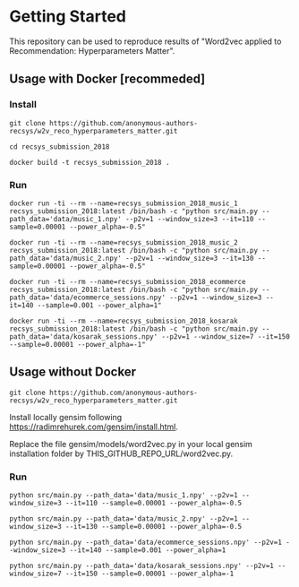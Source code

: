 # Getting Started
This repository can be used to reproduce results of "Word2vec applied to Recommendation: Hyperparameters Matter".

## Usage with Docker [recommeded]

### Install

`git clone https://github.com/anonymous-authors-recsys/w2v_reco_hyperparameters_matter.git`

`cd recsys_submission_2018`

`docker build -t recsys_submission_2018 .`

### Run

`docker run -ti --rm --name=recsys_submission_2018_music_1 recsys_submission_2018:latest /bin/bash -c "python src/main.py --path_data='data/music_1.npy' --p2v=1 --window_size=3 --it=110 --sample=0.00001 --power_alpha=-0.5"`

`docker run -ti --rm --name=recsys_submission_2018_music_2 recsys_submission_2018:latest /bin/bash -c "python src/main.py --path_data='data/music_2.npy' --p2v=1 --window_size=3 --it=130 --sample=0.00001 --power_alpha=-0.5"`

`docker run -ti --rm --name=recsys_submission_2018_ecommerce recsys_submission_2018:latest /bin/bash -c "python src/main.py --path_data='data/ecommerce_sessions.npy' --p2v=1 --window_size=3 --it=140 --sample=0.001 --power_alpha=1"`

`docker run -ti --rm --name=recsys_submission_2018_kosarak recsys_submission_2018:latest /bin/bash -c "python src/main.py --path_data='data/kosarak_sessions.npy' --p2v=1 --window_size=7 --it=150 --sample=0.00001 --power_alpha=-1"`


## Usage without Docker

`git clone https://github.com/anonymous-authors-recsys/w2v_reco_hyperparameters_matter.git`

Install locally gensim following https://radimrehurek.com/gensim/install.html.

Replace the file gensim/models/word2vec.py in your local gensim installation folder by THIS_GITHUB_REPO_URL/word2vec.py.

### Run

`python src/main.py --path_data='data/music_1.npy' --p2v=1 --window_size=3 --it=110 --sample=0.00001 --power_alpha=-0.5`

`python src/main.py --path_data='data/music_2.npy' --p2v=1 --window_size=3 --it=130 --sample=0.00001 --power_alpha=-0.5`

`python src/main.py --path_data='data/ecommerce_sessions.npy' --p2v=1 --window_size=3 --it=140 --sample=0.001 --power_alpha=1`

`python src/main.py --path_data='data/kosarak_sessions.npy' --p2v=1 --window_size=7 --it=150 --sample=0.00001 --power_alpha=-1`
